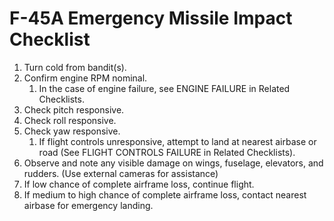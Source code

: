 # F-45A Emergency Missile Impact Checklist

1. Turn cold from bandit(s).
2. Confirm engine RPM nominal.
    1. In the case of engine failure, see ENGINE FAILURE in Related Checklists.
3. Check pitch responsive.
4. Check roll responsive.
5. Check yaw responsive.
    1. If flight controls unresponsive, attempt to land at nearest airbase or road (See FLIGHT CONTROLS FAILURE in Related Checklists).
6. Observe and note any visible damage on wings, fuselage, elevators, and rudders. (Use external cameras for assistance)
7. If low chance of complete airframe loss, continue flight.
8. If medium to high chance of complete airframe loss, contact nearest airbase for emergency landing.

<br>

